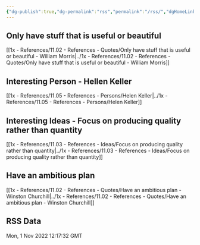 ```yaml
---
{"dg-publish":true,"dg-permalink":"rss","permalink":"/rss/","dgHomeLink":true,"dgPassFrontmatter":false,"dgShowBacklinks":false,"dgShowLocalGraph":false,"dgShowInlineTitle":true}
---
```



## Only have stuff that is useful or beautiful
[[1x - References/11.02 - References - Quotes/Only have stuff that is useful or beautiful - William Morris|../1x - References/11.02 - References - Quotes/Only have stuff that is useful or beautiful - William Morris]]

## Interesting Person - Hellen Keller
[[1x - References/11.05 - References - Persons/Helen Keller|../1x - References/11.05 - References - Persons/Helen Keller]]

## Interesting Ideas - Focus on producing quality rather than quantity
[[1x - References/11.03 - References - Ideas/Focus on producing quality rather than quantity|../1x - References/11.03 - References - Ideas/Focus on producing quality rather than quantity]]

## Have an ambitious plan
[[1x - References/11.02 - References - Quotes/Have an ambitious plan - Winston Churchill|../1x - References/11.02 - References - Quotes/Have an ambitious plan - Winston Churchill]]

## RSS Data
<div class='date'>Mon, 1 Nov 2022 12:17:32 GMT</div>
